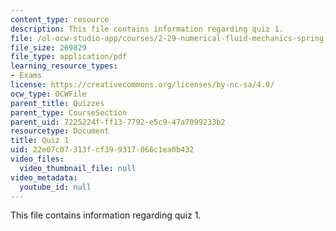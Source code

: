 ```yaml
---
content_type: resource
description: This file contains information regarding quiz 1.
file: /ol-ocw-studio-app/courses/2-29-numerical-fluid-mechanics-spring-2015/22e07c07313fcf399317066c1ea0b432_MIT2_29S15_Quiz1.pdf
file_size: 269829
file_type: application/pdf
learning_resource_types:
- Exams
license: https://creativecommons.org/licenses/by-nc-sa/4.0/
ocw_type: OCWFile
parent_title: Quizzes
parent_type: CourseSection
parent_uid: 7225224f-ff13-7792-e5c9-47a7099233b2
resourcetype: Document
title: Quiz 1
uid: 22e07c07-313f-cf39-9317-066c1ea0b432
video_files:
  video_thumbnail_file: null
video_metadata:
  youtube_id: null
---
```

This file contains information regarding quiz 1.
